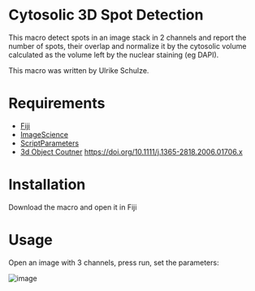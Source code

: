 # Cytosolic 3D Spot Detection

This macro detect spots in an image stack in 2 channels and report the number of spots, their overlap and normalize it by the cytosolic volume calculated as the volume left by the nuclear staining (eg DAPI).

This macro was written by Ulrike Schulze.

# Requirements
- [Fiji](https://imagej.net/software/fiji/downloads)
- [ImageScience](https://imagej.net/libs/imagescience)
- [ScriptParameters](https://imagej.net/scripting/parameters)
- [3d Object Coutner](https://imagej.net/plugins/3d-objects-counter)  https://doi.org/10.1111/j.1365-2818.2006.01706.x

# Installation
Download the macro and open it in Fiji

# Usage 
Open an image with 3 channels, press run, set the parameters:

![image](https://github.com/user-attachments/assets/c9b8716a-1a30-4d2e-a7f6-60c0bb0d9e2a)


